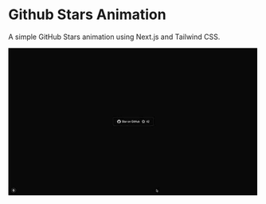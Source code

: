 # Github Stars Animation

A simple GitHub Stars animation using Next.js and Tailwind CSS.

![Github Stars Animation](./public/button.gif)
